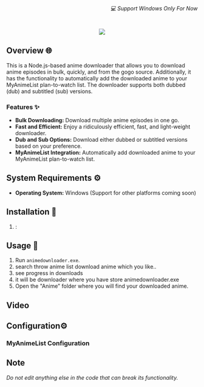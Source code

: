 <h6 align="right">💻 Support Windows Only For Now</h6>
<h1 align="center">
  <img src="https://capsule-render.vercel.app/api?type=soft&fontColor=703ee5&text=Anime-batch-downloader-gui&height=150&fontSize=40&desc=Ridiculously%20efficient,%20fast%20and%20light-weight.&descAlignY=75&descAlign=50&color=00000000&animation=twinkling">
</h1>

## Overview 🌐

This is a Node.js-based anime downloader that allows you to download anime episodes in bulk, quickly, and from the gogo source. Additionally, it has the functionality to automatically add the downloaded anime to your MyAnimeList plan-to-watch list. The downloader supports both dubbed (dub) and subtitled (sub) versions.

### Features ✨

- **Bulk Downloading:** Download multiple anime episodes in one go.
- **Fast and Efficient:** Enjoy a ridiculously efficient, fast, and light-weight downloader.
- **Dub and Sub Options:** Download either dubbed or subtitled versions based on your preference.
- **MyAnimeList Integration:** Automatically add downloaded anime to your MyAnimeList plan-to-watch list.

## System Requirements ⚙️

- **Operating System:** Windows (Support for other platforms coming soon)

## Installation 🚀

1. :

## Usage 📘

1. Run `animedownloader.exe`.
2. search throw anime list download anime which you like..
3. see progress in downloads
4. it will be downloader where you have store animedownloader.exe 
5. Open the "Anime" folder where you will find your downloaded anime.

## Video

## Configuration⚙️

### MyAnimeList Configuration


## Note
*Do not edit anything else in the code that can break its functionality.*
